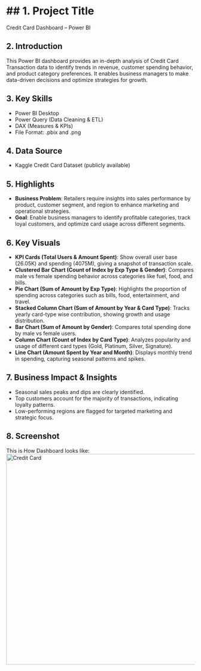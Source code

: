 # ## 1. Project Title
Credit Card Dashboard – Power BI

## 2. Introduction
This Power BI dashboard provides an in-depth analysis of Credit Card Transaction data to identify trends in revenue, customer spending behavior, and product category preferences. It enables business managers to make data-driven decisions and optimize strategies for growth.

## 3. Key Skills 
* Power BI Desktop
* Power Query (Data Cleaning & ETL)
* DAX (Measures & KPIs)
* File Format: .pbix and .png

## 4. Data Source
* Kaggle Credit Card Dataset (publicly available)

## 5. Highlights
* **Business Problem**: Retailers require insights into sales performance by product, customer segment, and region to enhance marketing and operational strategies.
* **Goal**: Enable business managers to identify profitable categories, track loyal customers, and optimize card usage across different segments.
  
## 6. Key Visuals
* **KPI Cards (Total Users & Amount Spent)**: Show overall user base (26.05K) and spending (4075M), giving a snapshot of transaction scale.
* **Clustered Bar Chart (Count of Index by Exp Type & Gender)**: Compares male vs female spending behavior across categories like fuel, food, and bills.
* **Pie Chart (Sum of Amount by Exp Type)**: Highlights the proportion of spending across categories such as bills, food, entertainment, and travel.
* **Stacked Column Chart (Sum of Amount by Year & Card Type)**: Tracks yearly card-type wise contribution, showing growth and usage distribution.
* **Bar Chart (Sum of Amount by Gender)**: Compares total spending done by male vs female users.
* **Column Chart (Count of Index by Card Type)**: Analyzes popularity and usage of different card types (Gold, Platinum, Silver, Signature).
* **Line Chart (Amount Spent by Year and Month)**: Displays monthly trend in spending, capturing seasonal patterns and spikes.
  
## 7. Business Impact & Insights
* Seasonal sales peaks and dips are clearly identified.
* Top customers account for the majority of transactions, indicating loyalty patterns.
* Low-performing regions are flagged for targeted marketing and strategic focus.
  
## 8. Screenshot
This is How Dashboard looks like: <img width="877" height="564" alt="Credit Card" src="https://github.com/user-attachments/assets/40004fbd-4512-4e08-8b2c-be118a0a0d61" />

